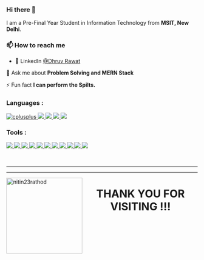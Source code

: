 <!-- Intro -->
### Hi there 👋
I am a Pre-Final Year Student in Information Technology from **MSIT, New Delhi**.

<!-- End of Intro -->
<!-- <br><br> -->

<!-- Hero -->
<!-- End of Hero -->

<!-- About -->
<!-- --- -->
<!--  ![](https://komarev.com/ghpvc/?username=yesDhruv&color=green) -->
<!-- - 🌱 I’m currently learning **Data Structures and Algorithms.**

- 🚀 I’m currently doing **MERN STACK** 
- 👯 I’m looking to collaborate on **OpenSource Projects.** -->

<!-- - 👨‍💻 All of my Activity are available at **[My Portfolio](https://nitinrathodsvnit.github.io/My-Portfolio/)** -->
### 📫 How to reach me
-  👥 LinkedIn [@Dhruv Rawat](https://www.linkedin.com/in/yesdhruv/)
<!-- -  💻 Website: [@Dhruv Rawat Portfolio](https://dhruv-rawat-profile.on.fleek.co/) -->

 💬 Ask me about **Problem Solving and MERN Stack**

  ⚡ Fun fact **I can perform the Spilts.**

<!-- <img src="https://github-readme-stats.vercel.app/api?username=yesDhruv&show_icons=true&count_private=true&theme=tokyonight" alt="dhruv-rawat" /> -->

<!-- End of About -->
 
<!-- <br> -->

<!-- Languages -->
<h3 align="left">Languages :</h3>
<p align="left"> 
  <a href="https://www.geeksforgeeks.org/c-language-set-1-introduction/" target="_blank"> <img src="https://img.shields.io/badge/c-%2300599C.svg?style=for-the-badge&logo=c&logoColor=white" alt="cplusplus"/> </a>   
  <a href="https://www.w3schools.com/cpp/" target="_blank"> <img src="https://img.shields.io/badge/c++-%2300599C.svg?style=for-the-badge&logo=c%2B%2B&logoColor=white"/> </a>   
  <a href="https://www.w3schools.com/css/" target="_blank"> <img src="https://img.shields.io/badge/css3-%231572B6.svg?style=for-the-badge&logo=css3&logoColor=white"/> </a> 
  <a href="https://www.w3.org/html/" target="_blank"> <img src="https://img.shields.io/badge/html5-%23E34F26.svg?style=for-the-badge&logo=html5&logoColor=white"/> </a>
  <a href="https://developer.mozilla.org/en-US/docs/Web/JavaScript" target="_blank"> <img src="https://img.shields.io/badge/javascript-%23323330.svg?style=for-the-badge&logo=javascript&logoColor=%23F7DF1E"/> </a> 
<!--   <a href="https://www.python.org" target="_blank"> <img src="https://img.shields.io/badge/python-3670A0?style=for-the-badge&logo=python&logoColor=ffdd54"/> </a> -->
</p>
<!-- End of Languages -->

<!-- Platforms -->
<!-- <h3 align="left">Platforms :</h3>
<p align="left">
  <a href="https://www.codechef.com/users/aniketrana" target="_blank"><img align="center" src="https://img.shields.io/badge/CodeChef-%23964B00.svg?style=for-the-badge&logo=CodeChef&logoColor=white" /></a>
  <a href="https://codeforces.com/profile/nitin23rathod" target="_blank"><img align="center" src="https://img.shields.io/badge/Codeforces-445f9d?style=for-the-badge&logo=Codeforces&logoColor=white" /></a>
  <a href="https://leetcode.com/nitin23rathod/" target="_blank"><img align="center" src="https://img.shields.io/badge/LeetCode-000000?style=for-the-badge&logo=LeetCode&logoColor=#d16c06" /></a>
</p> -->
<!-- End of Platforms -->

<!-- Tools -->
<h3 align="left">Tools :</h3>
<p align="left">
  <a href="https://tailwindcss.com/" target="_blank"> <img src="https://img.shields.io/badge/tailwindcss-%2338B2AC.svg?style=for-the-badge&logo=tailwind-css&logoColor=white"/> </a>
  <a href="https://getbootstrap.com" target="_blank"> <img src="https://img.shields.io/badge/bootstrap-%23563D7C.svg?style=for-the-badge&logo=bootstrap&logoColor=white"/> </a>
  <a href="https://reactjs.org/" target="_blank"> <img src="https://img.shields.io/badge/react-%2320232a.svg?style=for-the-badge&logo=react&logoColor=%2361DAFB"/> </a>
  <a href="https://nodejs.org" target="_blank"> <img src="https://img.shields.io/badge/node.js-6DA55F?style=for-the-badge&logo=node.js&logoColor=white"/> </a>
  <a href="https://www.npmjs.com/" target="_blank"> <img src="https://img.shields.io/badge/NPM-%23000000.svg?style=for-the-badge&logo=npm&logoColor=white"/> </a>
  <a href="https://firebase.google.com/" target="_blank"> <img src="https://img.shields.io/badge/firebase-%23039BE5.svg?style=for-the-badge&logo=firebase"/> </a> 
  <a href="https://www.mongodb.com/" target="_blank"> <img src="https://img.shields.io/badge/MongoDB-%234ea94b.svg?style=for-the-badge&logo=mongodb&logoColor=white"/> </a>
  <a href="https://www.heroku.com/" target="_blank"> <img src="https://img.shields.io/badge/heroku-%23430098.svg?style=for-the-badge&logo=heroku&logoColor=white"/> </a>
<!--   <a href="https://www.netlify.com/" target="_blank"> <img src="https://img.shields.io/badge/netlify-%23000000.svg?style=for-the-badge&logo=netlify&logoColor=#00C7B7"/> </a> -->
<!--   <a href="https://vercel.com/" target="_blank"> <img src="https://img.shields.io/badge/vercel-%23000000.svg?style=for-the-badge&logo=vercel&logoColor=white"/> </a> -->
  <a href="https://code.visualstudio.com/" target="_blank"> <img src="https://img.shields.io/badge/Visual%20Studio%20Code-0078d7.svg?style=for-the-badge&logo=visual-studio-code&logoColor=white"/> </a>
<!--   <a href="https://www.blender.org/" target="_blank"> <img src="https://img.shields.io/badge/blender-%23F5792A.svg?style=for-the-badge&logo=blender&logoColor=white"/> </a>  -->
<!--   <a href="https://www.figma.com/" target="_blank"> <img src="https://img.shields.io/badge/figma-%23F24E1E.svg?style=for-the-badge&logo=figma&logoColor=white"/> </a>  -->
  <a href="https://git-scm.com/" target="_blank"> <img src="https://img.shields.io/badge/git-%23F05033.svg?style=for-the-badge&logo=git&logoColor=white"/> </a>
  <a href="https://github.com/yesDhruv/" target="_blank"> <img src="https://img.shields.io/badge/github-%23121011.svg?style=for-the-badge&logo=github&logoColor=white"/> </a>
</p>
<!-- End of Tools -->

<br>
<hr>

<!-- GitHub Stats -->
<!-- <p align="center">
  <img width=260 src="https://github-readme-stats.vercel.app/api?username=nitinrathodsvnit&show_icons=true&theme=tokyonight&locale=en" alt="nitinrathodsvnit" />
  &nbsp
  <img width=260 src="https://github-readme-stats.vercel.app/api/top-langs/?username=nitinrathodsvnit&show_icons=true&theme=tokyonight&locale=en&layout=compact" alt="nitin23rathod" />
  &nbsp
  <img width=260 src="http://github-readme-streak-stats.herokuapp.com?user=nitinrathodsvnit&show_icons=true&theme=tokyonight&locale=en" />
  <br>
  <br>
  <img src="https://activity-graph.herokuapp.com/graph?username=nitinrathodsvnit&bg_color=1a1b27&color=638fda&line=bb8eef&point=638fda&area=true&hide_border=true" />
</p> -->
<!-- End of GitHub Stats -->

<hr>

<!-- Thank You -->
<img height="200" align="left" src="https://c.tenor.com/KMickTxR-aUAAAAi/tanjiro.gif" alt="nitin23rathod" />
<h1 align="center">THANK YOU FOR VISITING !!!</h1>
<!-- End of Thank You -->

<!-- Social Media -->
<!-- <p align="center">
  <a href="https://www.linkedin.com/in/nitin-rathod23/" target="blank"><img align="center" src="https://img.shields.io/badge/NititRathod-%230077B5.svg?style=for-the-badge&logo=linkedin&logoColor=white" /></a>
  <a href="https://instagram.com/nitin23rathod" target="blank"><img align="center" src="https://img.shields.io/badge/nick23rathod-%23E4405F.svg?style=for-the-badge&logo=Instagram&logoColor=white" /></a>
</p> -->
<!-- End of Social Media -->

<!---
yesDhruv/yesDhruv is a ✨ special ✨ repository because its `README.md` (this file) appears on your GitHub profile.
You can click the Preview link to take a look at your changes.
--->
